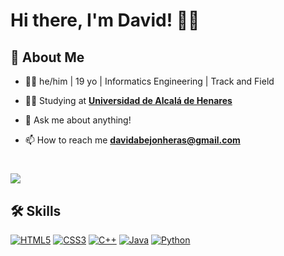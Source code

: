 # Hi there, I'm David! 🙋‍♂️


## 🚀 About Me
- 👨‍💻 he/him | 19 yo | Informatics Engineering | Track and Field

- 👨‍🎓 Studying at <a href="https://uah.es/en/" target="_blank">**Universidad de Alcalá de Henares**</a>

- 💬 Ask me about anything!

- 📫 How to reach me **davidabejonheras@gmail.com**
# <a href="#"><img src="https://discord.c99.nl/widget/theme-2/326021063496433666.png"></a>


## 🛠 Skills
[![HTML5](https://img.shields.io/badge/html5-%23E34F26.svg?style=for-the-badge&logo=html5&logoColor=white)](https://developer.mozilla.org/en-US/docs/Web/HTML)
[![CSS3](https://img.shields.io/badge/css3-%231572B6.svg?style=for-the-badge&logo=css3&logoColor=white)](https://developer.mozilla.org/en-US/docs/Web/CSS)
[![C++](https://img.shields.io/badge/c++-%2300599C.svg?style=for-the-badge&logo=c%2B%2B&logoColor=white)](https://en.wikipedia.org/wiki/C%2B%2B)
[![Java](https://img.shields.io/badge/Java-ED8B00?style=for-the-badge&logo=java&logoColor=white)](https://www.java.com/en/)
[![Python](https://img.shields.io/badge/python-3670A0?style=for-the-badge&logo=python&logoColor=white)](https://www.python.org/)